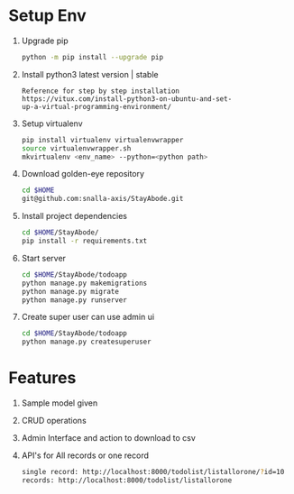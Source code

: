 # Setup Env

1. Upgrade pip

    ```bash
    python -m pip install --upgrade pip
    ```

2. Install python3 latest version | stable
    ``` 
   Reference for step by step installation
    https://vitux.com/install-python3-on-ubuntu-and-set-
   up-a-virtual-programming-environment/
   
   ``` 
   
3. Setup virtualenv

    ```bash
    pip install virtualenv virtualenvwrapper
    source virtualenvwrapper.sh 
    mkvirtualenv <env_name> --python=<python path>
    ```
 4. Download golden-eye repository

    ```bash
    cd $HOME
    git@github.com:snalla-axis/StayAbode.git
    ```

5. Install project dependencies

    ```bash
    cd $HOME/StayAbode/
    pip install -r requirements.txt
   ```
 6. Start server 
    ``` bash
    cd $HOME/StayAbode/todoapp
    python manage.py makemigrations
    python manage.py migrate
    python manage.py runserver
    ```
 6. Create super user can use admin ui
    ``` bash
    cd $HOME/StayAbode/todoapp
    python manage.py createsuperuser
    ```


# Features
1. Sample model given

2. CRUD operations

3. Admin Interface and action to download to csv

4. API's for All records or one record
    ``` bash
    single record: http://localhost:8000/todolist/listallorone/?id=10
    records: http://localhost:8000/todolist/listallorone
   ```